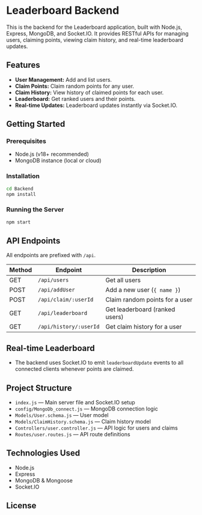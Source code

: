 # Leaderboard Backend

This is the backend for the Leaderboard application, built with Node.js, Express, MongoDB, and Socket.IO. It provides RESTful APIs for managing users, claiming points, viewing claim history, and real-time leaderboard updates.

## Features

- **User Management:** Add and list users.
- **Claim Points:** Claim random points for any user.
- **Claim History:** View history of claimed points for each user.
- **Leaderboard:** Get ranked users and their points.
- **Real-time Updates:** Leaderboard updates instantly via Socket.IO.

## Getting Started

### Prerequisites

- Node.js (v18+ recommended)
- MongoDB instance (local or cloud)

### Installation

```bash
cd Backend
npm install
```

### Running the Server

```bash
npm start
```

## API Endpoints

All endpoints are prefixed with `/api`.

| Method | Endpoint               | Description                    |
| ------ | ---------------------- | ------------------------------ |
| GET    | `/api/users`           | Get all users                  |
| POST   | `/api/addUser`         | Add a new user (`{ name }`)    |
| POST   | `/api/claim/:userId`   | Claim random points for a user |
| GET    | `/api/leaderboard`     | Get leaderboard (ranked users) |
| GET    | `/api/history/:userId` | Get claim history for a user   |

## Real-time Leaderboard

- The backend uses Socket.IO to emit `leaderboardUpdate` events to all connected clients whenever points are claimed.

## Project Structure

- `index.js` — Main server file and Socket.IO setup
- `config/MongoDb_connect.js` — MongoDB connection logic
- `Models/User.schema.js` — User model
- `Models/ClaimHistory.schema.js` — Claim history model
- `Controllers/user.controller.js` — API logic for users and claims
- `Routes/user.routes.js` — API route definitions

## Technologies Used

- Node.js
- Express
- MongoDB & Mongoose
- Socket.IO

## License
